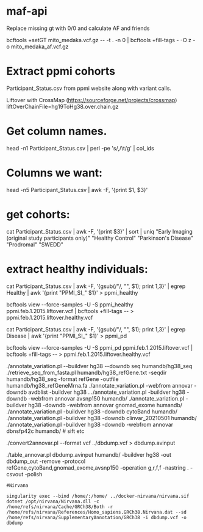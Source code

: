 # maf-api

Replace missing gt with 0/0 and calculate AF and friends

bcftools  +setGT mito_medaka.vcf.gz --  -t . -n 0 | bcftools +fill-tags  - -O z -o mito_medaka_af.vcf.gz 




# Extract ppmi cohorts

Participant_Status.csv from ppmi website along with variant calls.

Liftover with CrossMap (https://sourceforge.net/projects/crossmap)
liftOverChainFile=hg19ToHg38.over.chain.gz

# Get column names.
head -n1 Participant_Status.csv | perl -pe 's/,/\t/g' | col_ids

# Columns we want:
head -n5 Participant_Status.csv | awk -F, '{print $1, $3}'

# get cohorts:
cat  Participant_Status.csv | awk -F, '{print  $3}' | sort | uniq 
"Early Imaging (original study participants only)"
"Healthy Control"
"Parkinson's Disease"
"Prodromal"
"SWEDD"

# extract healthy individuals:
cat Participant_Status.csv | awk -F, '{gsub(/"/, "", $1);  print  $1,$3}'  | egrep Healthy  | awk '{print "PPMI_SI_" $1}' > ppmi_healthy

bcftools view --force-samples -U -S ppmi_healthy ppmi.feb.1.2015.liftover.vcf | bcftools +fill-tags -- > ppmi.feb.1.2015.liftover.healthy.vcf




cat Participant_Status.csv | awk -F, '{gsub(/"/, "", $1);  print  $1,$3}'  | egrep Disease  | awk '{print "PPMI_SI_" $1}' > ppmi_pd

bcftools view --force-samples -U -S ppmi_pd ppmi.feb.1.2015.liftover.vcf | bcftools +fill-tags -- > ppmi.feb.1.2015.liftover.healthy.vcf

./annotate_variation.pl --buildver hg38 --downdb seq humandb/hg38_seq
./retrieve_seq_from_fasta.pl humandb/hg38_refGene.txt -seqdir humandb/hg38_seq -format refGene -outfile humandb/hg38_refGeneMrna.fa
./annotate_variation.pl -webfrom annovar -downdb avdblist -buildver hg38 .
./annotate_variation.pl -buildver hg38 -downdb -webfrom annovar avsnp150 humandb/
./annotate_variation.pl -buildver hg38 -downdb -webfrom annovar gnomad_exome  humandb/
./annotate_variation.pl -buildver hg38 -downdb cytoBand  humandb/
./annotate_variation.pl -buildver hg38 -downdb clinvar_20210501 humandb/
./annotate_variation.pl -buildver hg38 -downdb -webfrom annovar dbnsfp42c humandb/ # sift etc


./convert2annovar.pl --format vcf ../dbdump.vcf > dbdump.avinput

./table_annovar.pl dbdump.avinput  humandb/ -buildver hg38 -out dbdump_out -remove -protocol refGene,cytoBand,gnomad_exome,avsnp150 -operation g,r,f,f -nastring . -csvout -polish  


```
#Nirvana

singularity exec --bind /home/:/home/ ../docker-nirvana/nirvana.sif dotnet /opt/nirvana/Nirvana.dll -c /home/refs/nirvana/Cache/GRCh38/Both -r /home/refs/nirvana/References/Homo_sapiens.GRCh38.Nirvana.dat --sd /home/refs/nirvana/SupplementaryAnnotation/GRCh38 -i dbdump.vcf -o dbdump

```



